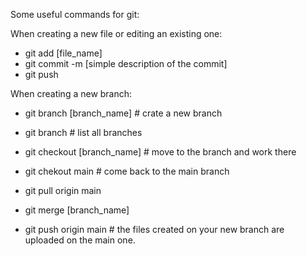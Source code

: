 Some useful commands for git:

When creating a new file or editing an existing one:
- git add [file_name]
- git commit -m [simple description of the commit]
- git push

When creating a new branch:
- git branch [branch_name]              # crate a new branch
- git branch 				# list all branches
- git checkout [branch_name]            # move to the branch and work there

- git chekout main                      # come back to the main branch 
- git pull origin main
- git merge [branch_name]
- git push origin main                  # the files created on your new branch are uploaded on the main one. 


